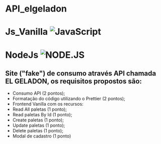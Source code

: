 # API_elgeladon

# Js_Vanilla ![JavaScript](https://img.shields.io/badge/JavaScript-F7DF1E?style=for-the-badge&logo=javascript&logoColor=black)
# NodeJs ![NODE.JS](https://img.shields.io/badge/Node.js-006400?style=for-the-badge&logo=node.js&logoColor=white)


## Site ("fake") de consumo através API chamada EL GELADON, os requisitos propostos são:

<div align = "left" >
  
- Consumo API (2 pontos);
- Formatação do código utilizando o Prettier (2 pontos);
- Frontend Vanilla com os recursos:
- Read All paletas (1 ponto);
- Read paletas By Id (1 ponto);
- Create paletas (1 ponto);
- Update paletas (1 ponto);
- Delete paletas (1 ponto);
- Modal de cadastro (1 ponto)
  
</div>

